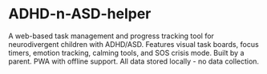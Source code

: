 # ADHD-n-ASD-helper
A web-based task management and progress tracking tool for neurodivergent children with ADHD/ASD. Features visual task boards, focus timers, emotion tracking, calming tools, and SOS crisis mode. Built by a parent. PWA with offline support. All data stored locally - no data collection.
